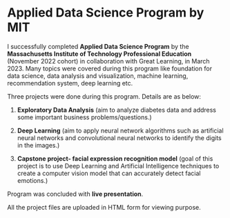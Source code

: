 # Applied Data Science Program by MIT

I successfully completed <b>Applied Data Science Program</b> by the<b> Massachusetts Institute of Technology Professional Education</b> (November 2022 cohort) in collaboration with Great Learning, in March 2023. Many topics were covered during this program like foundation for data science, data analysis and visualization, machine learning, recommendation system, deep learning etc.

Three projects were done during this program. Details are as below:

1.	<b>Exploratory Data Analysis</b> (aim to analyze diabetes data and address some important business problems/questions.)

2.	<b>Deep Learning</b> (aim to apply neural network algorithms such as artificial neural networks and convolutional neural networks to identify the digits in the images.)

3.	<b>Capstone project- facial expression recognition model</b> (goal of this project is to use Deep Learning and Artificial Intelligence techniques to create a computer vision model that can accurately detect facial emotions.)

Program was concluded with <b>live presentation</b>.

All the project files are uploaded in HTML form for viewing purpose.

